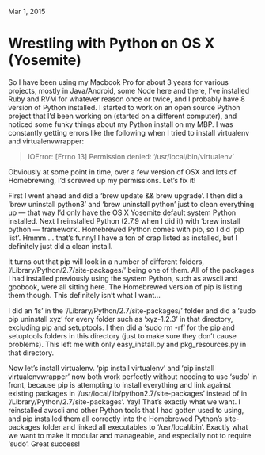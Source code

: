 Mar 1, 2015
# Wrestling with Python on OS X (Yosemite)

So I have been using my Macbook Pro for about 3 years for various projects, mostly in Java/Android, some Node here and there, I’ve installed Ruby and RVM for whatever reason once or twice, and I probably have 8 version of Python installed. I started to work on an open source Python project that I’d been working on (started on a different computer), and noticed some funky things about my Python install on my MBP. I was constantly getting errors like the following when I tried to install virtualenv and virtualenvwrapper:
> IOError: [Errno 13] Permission denied: ‘/usr/local/bin/virtualenv’

Obviously at some point in time, over a few version of OSX and lots of Homebrewing, I’d screwed up my permissions. Let’s fix it!

First I went ahead and did a ‘brew update && brew upgrade’. I then did a ‘brew uninstall python3’ and ‘brew uninstall python’ just to clean everything up — that way I’d only have the OS X Yosemite default system Python installed. Next I reinstalled Python (2.7.9 when I did it) with ‘brew install python — framework’. Homebrewed Python comes with pip, so I did ‘pip list’. Hmmm…. that’s funny! I have a ton of crap listed as installed, but I definitely just did a clean install.

It turns out that pip will look in a number of different folders, ‘/Library/Python/2.7/site-packages/’ being one of them. All of the packages I had installed previously using the system Python, such as awscli and goobook, were all sitting here. The Homebrewed version of pip is listing them though. This definitely isn’t what I want…

I did an ‘ls’ in the ‘/Library/Python/2.7/site-packages/’ folder and did a ‘sudo pip uninstall xyz’ for every folder such as ‘xyz-1.2.3’ in that directory, excluding pip and setuptools. I then did a ‘sudo rm -rf’ for the pip and setuptools folders in this directory (just to make sure they don’t cause problems). This left me with only easy_install.py and pkg_resources.py in that directory.

Now let’s install virtualenv. ‘pip install virtualenv’ and ‘pip install virtualenvwrapper’ now both work perfectly without needing to use ‘sudo’ in front, because pip is attempting to install everything and link against existing packages in ‘/usr/local/lib/python2.7/site-packages’ instead of in ‘/Library/Python/2.7/site-packages’. Yay! That’s exactly what we want. I reinstalled awscli and other Python tools that I had gotten used to using, and pip installed them all correctly into the Homebrewed Python’s site-packages folder and linked all executables to ‘/usr/local/bin’. Exactly what we want to make it modular and manageable, and especially not to require ‘sudo’. Great success!
